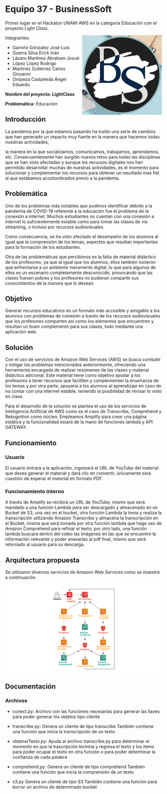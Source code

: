 # Equipo 37 - BusinessSoft
Primer lugar en el Hackaton UNAM-AWS en la categoría Educación con el proyecto *Light Class*.

<img src="Images/BussinessSoft-logo.jpg" width="256" height="256" align="right">

Integrantes:

- Gamiño Gónzalez José Luis
- Guerra Silva Erick Iván
- Lázaro Martínez Abraham Josué
- López López Rodrigo
- Martínez Gutiérrez Carlos Giovanni
- Oropeza Castañeda Ángel Eduardo

**Nombre del proyecto: LightClass**

**Problemática:** Educación

## Introducción

La pandemia por la que estamos pasando ha traído una serie de cambios que han generado un impacto muy fuerte en la manera que hacemos todas nuestras actividades,

la manera en la que socializamos, comunicamos, trabajamos, aprendemos, etc. Consecuentemente han surgido nuevos retos para todas las disciplinas que se han visto afectadas y aunque los recursos digitales nos han permitido desarrollar muchas de nuestras actividades, es el momento para solucionar y complementar los recursos para obtener un resultado más fiel al que estábamos acostumbrados previo a la pandemia.

## Problemática

Uno de los problemas más notables que pudimos identificar debido a la pandemia de COVID-19 referente a la educación fue el problema de la conexión a internet. Muchos estudiantes no cuentan con una conexión a internet lo suficientemente estable como para tomar las clases de vía streaming, o incluso por recursos audiovisuales.

Como consecuencia, se ha visto afectado el desempeño de los alumnos al igual que la comprensión de los temas, aspectos que resultan importantes para la formación de los estudiantes.

Otra de las problemáticas que percibimos es la falta de material didáctico de los profesores, ya que al igual que los alumnos, ellos también tuvieron que enfrentarse a un ambiente meramente digital, lo que para algunos de ellos es un escenario completamente desconocido, provocando que las clases fuesen pobres y los profesores no pudieran compartir sus conocimientos de la manera que lo desean.

## Objetivo

Generar recursos educativos en un formato más accesible y amigable a los alumnos con problemas de conexión a través de los recursos audiovisuales que los profesores comparten así como los elementos que encuentren y resultan un buen complemento para sus clases, todo mediante una aplicación web.

## Solución

Con el uso de servicios de Amazon Web Services (AWS) se busca combatir y mitigar los problemas mencionados anteriormente, ofreciendo una herramienta encargada de realizar resúmenes de las clases y material didáctico adicional. Este material tiene como objetivo ayudar a los profesores a tener recursos que faciliten y complementen la enseñanza de los temas y por otra parte, apoyaría a los alumnos al aprendizaje en caso de no contar con una internet estable, teniendo la posibilidad de revisar lo visto en clase.

Para el desarrollo de la solución se plantea el uso de los servicios de Inteligencia Artificial de AWS como es el caso de Transcribe, Comprehend y Rekognition como núcleo. Empleamos Amplify para crear una página estática y la funcionalidad estará de la mano de funciones lambda y API GATEWAY.

## Funcionamiento

### Usuario

El usuario entrará a la aplicación, ingresará el URL de YouTube del material que desea generar el material y dará clic en convertir, únicamente será cuestión de esperar el material en formato PDF.

### Funcionamiento interno

A través de Amplify se recibirá un URL de YouTube, mismo que será mandado a una función Lambda para ser descargado y almacenado en un Bucket de S3, una vez en el bucket, otra función Lambda la toma y realiza la transcripción utilizando Amazon Transcribe y almacena la transcripción en el Bucket, misma que será tomada por otra función lambda que haga uso de Amazon Comprehend para refinar el texto; por otro lado, una función lambda buscará dentro del video las imágenes en las que se encuentre la información relevante y poder anexarlas al pdf final, mismo que será retornado al usuario para su descarga.

## Arquitectura propuesta

Se utilizaron diversos servicios de Amazon Web Services como se muestra a continuación.

![](Images/arquitectura.png)

## Documentación

### Archivos

* conect.py:
Archivo con las funciones necesarias para generar las llaves para poder generar los objetos tipo cliente 

* transcribe.py:
Genera un cliente de tipo transcribe
También contiene una función que inicia la transcripción de un texto

* obtenerTexto.py:
Ayuda al archivo transcribe.py para determinar el momento en que la trascripción termina y regresa el texto y los items para poder ocupar el texto en otra función o para poder determinar la confianza de cada palabra

* comprehend.py:
Genera un cliente de tipo comprehend 
También contiene una función que inicia la comprensión de un texto 

* s3.py
Genera un cliente de tipo S3
También contiene una función para borrar un archivo de determinado bucket
